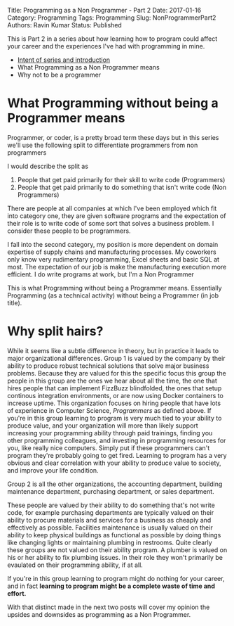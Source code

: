 Title: Programming as a Non Programmer - Part 2
Date: 2017-01-16
Category: Programming 
Tags: Programming
Slug: NonProgrammerPart2
Authors: Ravin Kumar
Status: Published

This is Part 2 in a series about how learning how to program could affect
your career and the experiences I've had with programming in mine.

* [Intent of series and introduction]({filename}NonProgrammer.md)
* What Programming as a Non Programmer means
* Why not to be a programmer


# What Programming without being a Programmer means
Programmer, or coder, is a pretty broad term these days but 
in this series we'll use the following split to differentiate 
programmers from non programmers

I would describe the split as  

1. People that get paid primarily for their skill to write code (Programmers)
2. People that get paid primarily to do something that isn't write code (Non Programmers)

There are people at all companies at which I've been employed which fit into category one,
they are given software programs and the expectation of their role 
is to write code of some sort that solves a business problem. I consider
these people to be programmers.

I fall into the second category, my position is more dependent on domain
expertise of supply chains and manufacturing processes. My coworkers
only know very rudimentary programming, Excel sheets and
basic SQL at most. The expectation of our job is make the manufacturing 
execution more efficient. I do write programs at work, but I'm a Non
Programmer

This is what Programming without being a Programmer means. Essentially
Programming (as a technical activity) without being a Programmer (in job title).

# Why split hairs?
While it seems like a subtle difference in theory, but in practice it leads
to major organizational differences. Group 1 is valued by the company by their
ability to produce robust technical solutions that solve major business
problems. Because they are valued for this the specific focus this group
the people in this group are the ones we hear about all the time,
the one that hires people that can implement FizzBuzz
blindfolded,  the ones that setup continous integration environments, or
are now using Docker containers to increase uptime. This organization focuses
on hiring people that have lots of experience in Computer Science, *Programmers*
as defined above. If you're in this group learning to program
is very much tied to your ability to produce value, and your organization
will more than likely support increasing your programming ability through paid trainings,
finding you other programming colleagues, and investing in programming resources
for you, like really nice computers. Simply put if these programmers can't program they're 
probably going to get fired. Learning to program has a very obvious and 
clear correlation with your ability to produce value to society, and improve
your life condition.

Group 2 is all the other organizations, the accounting department, building maintenance 
department, purchasing department, or sales department.

These people are valued by their ability to do something that's not write code,
for example purchasing departments are typically valued on their ability
to procure materials and services for a business as cheaply and effectively
as possible. Facilities maintenance is usually valued on their ability
to keep physical buildings as functional as possible by doing things
like changing lights or maintaining plumbing in restrooms. Quite clearly these groups 
are not valued on their ability program. A plumber is valued on his or her
ability to fix plumbing issues. In their role they won't primarily be evaulated
on their programming ability, if at all. 

If you're in this group learning to program might do nothing for your career,
and in fact **learning to program might be a complete waste of time and effort.**  

With that distinct made in the next two posts will cover my opinion the
upsides and downsides as programming as a Non Programmer.
